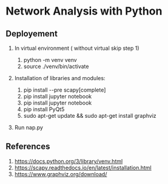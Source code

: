 # Network Analysis with Python

## Deployement

1. In virtual environment ( without virtual skip step 1)
    1. python -m venv venv
    2. source ./venv/bin/activate

2. Installation of libraries and modules:
    1. pip install --pre scapy[complete] 
    2. pip install jupyter notebook
    3. pip install jupyter notebook
    4. pip install PyQt5
    5. sudo apt-get update && sudo apt-get install graphviz

3. Run nap.py

## References
1. https://docs.python.org/3/library/venv.html
2. https://scapy.readthedocs.io/en/latest/installation.html
3. https://www.graphviz.org/download/
